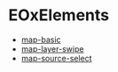 # EOxElements
- [map-basic](/elements/map-basic)
- [map-layer-swipe](/elements/map-layer-swipe)
- [map-source-select](/elements/map-source-select)